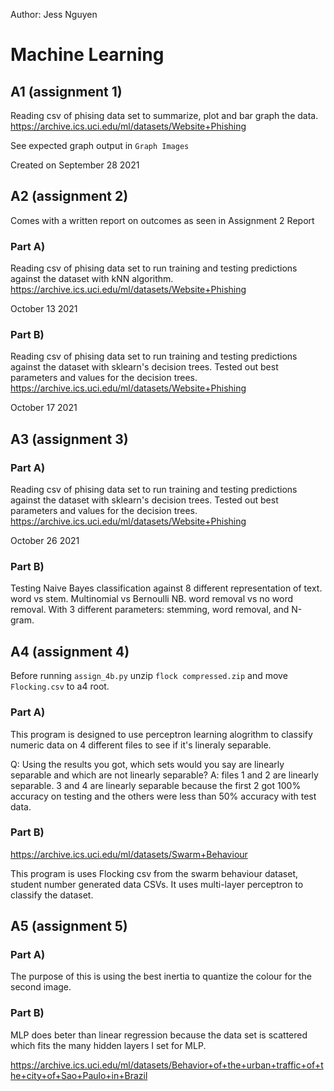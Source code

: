 Author: Jess Nguyen
# Machine Learning 
## A1 (assignment 1)

Reading csv of phising data set to summarize, plot and bar graph the data.
https://archive.ics.uci.edu/ml/datasets/Website+Phishing

See expected graph output in `Graph Images`

Created on September 28 2021

## A2 (assignment 2)
Comes with a written report on outcomes as seen in Assignment 2 Report
### Part A) 
Reading csv of phising data set to run training and testing predictions against the dataset with kNN algorithm.
https://archive.ics.uci.edu/ml/datasets/Website+Phishing

October 13 2021

### Part B)
Reading csv of phising data set to run training and testing predictions against the dataset with sklearn's decision trees. Tested out best parameters and values for the decision trees.
https://archive.ics.uci.edu/ml/datasets/Website+Phishing

October 17 2021

## A3 (assignment 3)
### Part A)
Reading csv of phising data set to run training and testing predictions against the dataset with sklearn's decision trees. Tested out best parameters and values for the decision trees.
https://archive.ics.uci.edu/ml/datasets/Website+Phishing

October 26 2021

### Part B)
Testing Naive Bayes classification against 8 different representation of text.
word vs stem. Multinomial vs Bernoulli NB. word removal vs no word removal. With 3 different parameters: stemming, word removal, and N-gram.


## A4 (assignment 4)
Before running `assign_4b.py` unzip `flock compressed.zip` and move `Flocking.csv` to a4 root.

### Part A)
This program is designed to use perceptron learning alogrithm to classify numeric data on 4 different files to see if it's lineraly separable.

Q: Using the results you got, which
sets would you say are linearly separable and which are not linearly separable?
A: files 1 and 2 are linearly separable. 3 and 4 are linearly separable because the first 2 got 100% accuracy on testing and the others were less than 50% accuracy with test data.

### Part B)
https://archive.ics.uci.edu/ml/datasets/Swarm+Behaviour

This program is uses Flocking csv from the swarm behaviour dataset, student number generated data CSVs. It uses multi-layer perceptron to classify the dataset.


## A5 (assignment 5)
### Part A)
The purpose of this is using the best inertia to quantize the colour for the second image.

### Part B)
MLP does beter than linear regression because the data set is scattered which fits the many hidden layers I set for MLP.

https://archive.ics.uci.edu/ml/datasets/Behavior+of+the+urban+traffic+of+the+city+of+Sao+Paulo+in+Brazil

